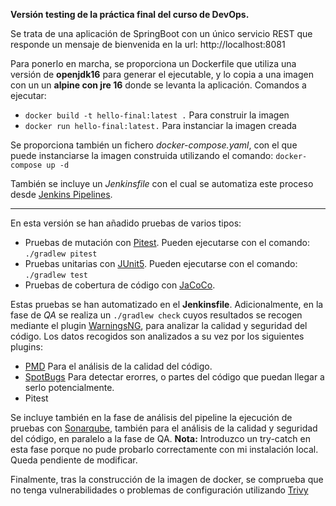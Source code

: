 **Versión testing de la práctica final del curso de DevOps.**

Se trata de una aplicación de SpringBoot con un único servicio REST que responde un mensaje de bienvenida en la url: http://localhost:8081

Para ponerlo en marcha, se proporciona un Dockerfile que utiliza una versión de **openjdk16** para generar el ejecutable, 
y lo copia a una imagen con un un **alpine con jre 16** donde se levanta la aplicación.
Comandos a ejecutar:
* `docker build -t hello-final:latest .`  Para construir la imagen
* `docker run hello-final:latest.`         Para instanciar la imagen creada

Se proporciona también un fichero *docker-compose.yaml*, con el que puede instanciarse la imagen construida utilizando el comando: `docker-compose up -d`

También se incluye un *Jenkinsfile* con el cual se automatiza este proceso desde [Jenkins Pipelines](https://www.jenkins.io/doc/book/pipeline/).

---

En esta versión se han añadido pruebas de varios tipos:
* Pruebas de mutación con [Pitest](http://pitest.org/). Pueden ejecutarse con el comando: `./gradlew pitest`
* Pruebas unitarias con [JUnit5](https://junit.org/junit5/). Pueden ejecutarse con el comando: `./gradlew test`
* Pruebas de cobertura de código con [JaCoCo](https://www.eclemma.org/jacoco/).

Estas pruebas se han automatizado en el **Jenkinsfile**. Adicionalmente, en la fase de *QA* se realiza un `./gradlew check` cuyos resultados se recogen mediante el plugin [WarningsNG](https://plugins.jenkins.io/warnings-ng/), para analizar la calidad y seguridad del código. Los datos recogidos son analizados a su vez por los siguientes plugins:
* [PMD](https://pmd.github.io/) Para el análisis de la calidad del código.
* [SpotBugs](https://spotbugs.github.io/) Para detectar erorres, o partes del código que puedan llegar a serlo potencialmente.
* Pitest

Se incluye también en la fase de análisis del pipeline la ejecución de pruebas con [Sonarqube](https://www.sonarqube.org/), también para el análisis de la calidad y seguridad del código, en paralelo a la fase de QA. **Nota:** Introduzco un try-catch en esta fase porque no pude probarlo correctamente con mi instalación local. Queda pendiente de modificar.

Finalmente, tras la construcción de la imagen de docker, se comprueba que no tenga vulnerabilidades o problemas de configuración utilizando [Trivy](https://github.com/aquasecurity/trivy)

